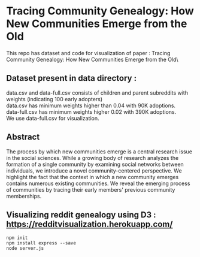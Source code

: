 # Tracing Community Genealogy: How New Communities Emerge from the Old

This repo has dataset and code for visualization of paper : Tracing Community Genealogy: How New Communities Emerge from the Old\


## Dataset present in data directory : 

data.csv and data-full.csv consists of children and parent subreddits with weights (indicating 100 early adopters)\
data.csv  has minimum weights higher than 0.04 with 90K adoptions.\
data-full.csv has minimum weights higher 0.02 with 390K adoptions.\
We use data-full.csv for visualization.

## Abstract 
The process by which new communities emerge is a central research issue in the social sciences. While a growing body of research analyzes the formation of a single community by examining social networks between individuals, we introduce a novel community-centered perspective. We highlight the fact that the context in which a new community emerges contains numerous existing communities. We reveal the emerging process of communities by tracing their early members' previous community memberships.


## Visualizing reddit genealogy using D3 : https://redditvisualization.herokuapp.com/

```
npm init
npm install express --save
node server.js
```



